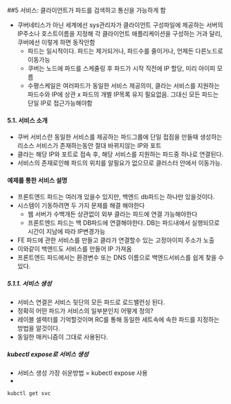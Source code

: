 ##5 서비스: 클라이언트가 파드를 검색하고 통신을 가능하게 함
 - 쿠버네티스가 아닌 세계에선 sys관리자가 클라이언트 구성파일에 제공하는 서버의 IP주소나 호스트이름을 지정해 각 클라이언트 애플리케이션을 구성하는 거과 달리, 쿠버에선 이렇게 하면 동작안함
    - 파드는 일시적이다. 파드는 제거되거나, 파드수를 줄이거나, 언제든 다른노드로 이동가능
    - 쿠버는 노드에 파드를 스케줄링 후 파드가 시작 직전에 IP 할당, 미리 아이피 모름
    - 수평스케일은 여러파드가 동일한 서비스 제공의미, 클라는 서비스를 지원하는 파드수와 IP에 상관 x 파드의 개별 IP목록 유지 필요없음. 그대신 모든 파드는 단일 IP로 접근가능해야함
    
#### 5.1. 서비스 소개
 - 쿠버 서비스란 동일한 서비스를 제공하는 파드그룹에 단일 접점을 만들때 생성하는 리소스 서비스가 존재하는동안 절대 바뀌지않는 IP와 포트
 - 클라는 해당 IP와 포트로 접속 후, 해당 서비스를 지원하는 파드중 하나로 연결된다.
 - 서비스의 존재로인해 파드의 위치를 알필요가 없으므로 클러스터 안에서 이동가능.

#### 예제를 통한 서비스 설명
 - 프론트엔드 파드는 여러개 있을수 있지만, 백엔드 db파드는 하나만 있을것이다.
 - 시스템이 기동하려면 두 가지 문제를 해결 해야한다
    - 웹 서버가 수백개든 상관없이 외부 클라는 파드에 연결 가능해야한다
    - 프론트엔드 파드는 백 DB파드에 연결해야한다. DB는 파드내에서 실행되므로 시간이 지남에 따라 IP변경가능
 - FE 파드에 관한 서비스를 만들고 클라가 연결할수 있는 고정아이피 주소가 노출
 - 이와같이 백엔드도 서비스를 만들어 IP 가져옴
 - 프론트엔드 파드에서는 환경변수 또는 DNS 이름으로 백엔드서비스를 쉽게 찾을 수 있다.

##### 5.1.1. 서비스 생성
 - 서비스 연결은 서비스 뒷단의 모든 파드로 로드밸런싱 된다.
 - 정확히 어떤 파드가 서비스의 일부분인지 어떻게 정의?
 - 레이블 셀렉터를 기억할것이며 RC를 통해 동일한 세트속에 속한 파드를 지정하는 방법을 알것이다.
 - 동일한 매커니즘이 그대로 사용된다.

##### kubectl expose로 서비스 생성
 - 서비스 생성 가장 쉬운방법 = kubectl expose 사용
 -
```
kubctl get svc 
```